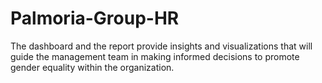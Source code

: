 # Palmoria-Group-HR
The dashboard and the report provide insights and visualizations that will guide the management team in making informed decisions to promote gender equality within the organization.
